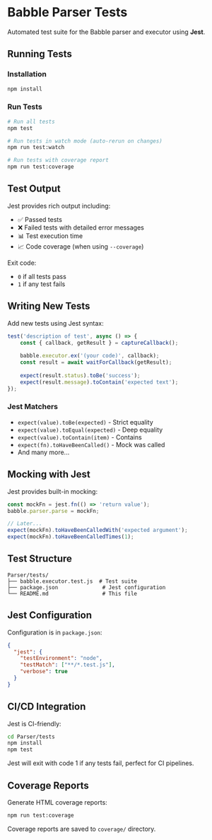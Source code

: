 # Babble Parser Tests

Automated test suite for the Babble parser and executor using **Jest**.

## Running Tests

### Installation
```bash
npm install
```

### Run Tests
```bash
# Run all tests
npm test

# Run tests in watch mode (auto-rerun on changes)
npm run test:watch

# Run tests with coverage report
npm run test:coverage
```

## Test Output

Jest provides rich output including:
- ✅ Passed tests
- ❌ Failed tests with detailed error messages
- 📊 Test execution time
- 📈 Code coverage (when using `--coverage`)

Exit code:
- `0` if all tests pass
- `1` if any test fails

## Writing New Tests

Add new tests using Jest syntax:

```javascript
test('description of test', async () => {
    const { callback, getResult } = captureCallback();
    
    babble.executor.ex('(your code)', callback);
    const result = await waitForCallback(getResult);
    
    expect(result.status).toBe('success');
    expect(result.message).toContain('expected text');
});
```

### Jest Matchers
- `expect(value).toBe(expected)` - Strict equality
- `expect(value).toEqual(expected)` - Deep equality
- `expect(value).toContain(item)` - Contains
- `expect(fn).toHaveBeenCalled()` - Mock was called
- And many more...

## Mocking with Jest

Jest provides built-in mocking:

```javascript
const mockFn = jest.fn(() => 'return value');
babble.parser.parse = mockFn;

// Later...
expect(mockFn).toHaveBeenCalledWith('expected argument');
expect(mockFn).toHaveBeenCalledTimes(1);
```

## Test Structure

```
Parser/tests/
├── babble.executor.test.js  # Test suite
├── package.json              # Jest configuration
└── README.md                 # This file
```

## Jest Configuration

Configuration is in `package.json`:
```json
{
  "jest": {
    "testEnvironment": "node",
    "testMatch": ["**/*.test.js"],
    "verbose": true
  }
}
```

## CI/CD Integration

Jest is CI-friendly:

```bash
cd Parser/tests
npm install
npm test
```

Jest will exit with code 1 if any tests fail, perfect for CI pipelines.

## Coverage Reports

Generate HTML coverage reports:

```bash
npm run test:coverage
```

Coverage reports are saved to `coverage/` directory.
